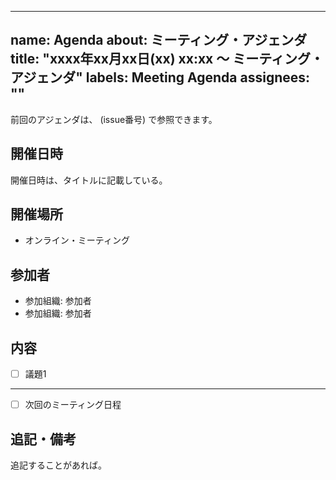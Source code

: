 
---
name: Agenda
about: ミーティング・アジェンダ
title: "xxxx年xx月xx日(xx) xx:xx 〜 ミーティング・アジェンダ"
labels: Meeting Agenda
assignees: ""
---

前回のアジェンダは、 (issue番号) で参照できます。

## 開催日時

開催日時は、タイトルに記載している。

## 開催場所

- オンライン・ミーティング

## 参加者

- 参加組織: 参加者
- 参加組織: 参加者

## 内容

- [ ] 議題1

---

- [ ] 次回のミーティング日程

## 追記・備考

追記することがあれば。
